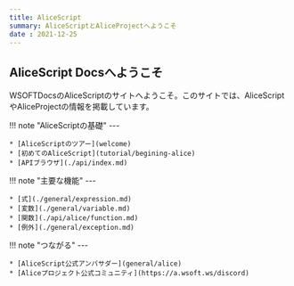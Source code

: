```yaml
---
title: AliceScript
summary: AliceScriptとAliceProjectへようこそ
date : 2021-12-25
---
```


## AliceScript Docsへようこそ
WSOFTDocsのAliceScriptのサイトへようこそ。このサイトでは、AliceScriptやAliceProjectの情報を掲載しています。

!!! note "AliceScriptの基礎"
    ---
    
    * [AliceScriptのツアー](welcome)
    * [初めてのAliceScript](tutorial/begining-alice)
    * [APIブラウザ](./api/index.md)

!!! note "主要な機能"
    ---

    * [式](./general/expression.md)
    * [変数](./general/variable.md)
    * [関数](./api/alice/function.md)
    * [例外](./general/exception.md)

!!! note "つながる"
    ---

    * [AliceScript公式アンバサダー](general/alice)
    * [Aliceプロジェクト公式コミュニティ](https://a.wsoft.ws/discord)